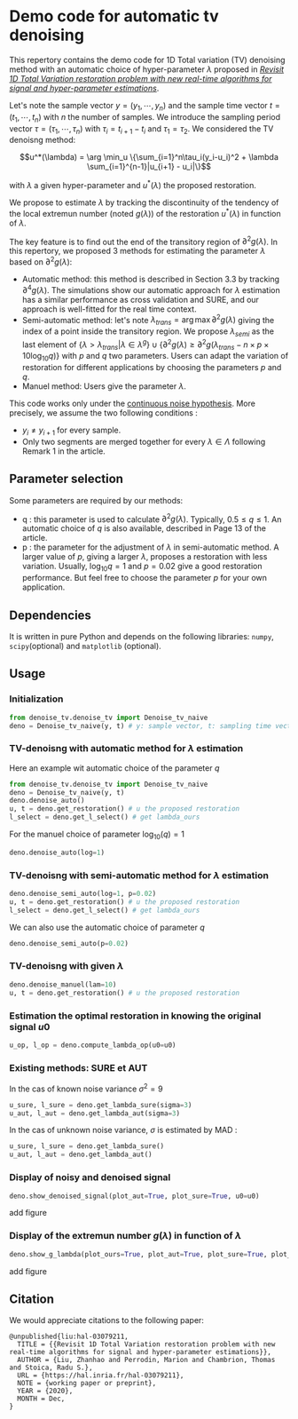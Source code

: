 # Demo code for automatic tv denoising
This repertory contains the demo code for 1D Total variation (TV) denoising method with an automatic choice of hyper-parameter $`\lambda`$ proposed in  *[Revisit 1D Total Variation restoration problem with new real-time algorithms for signal and hyper-parameter estimations](https://hal.inria.fr/hal-03079211)*. 

Let's note the sample vector $`y = (y_1, \cdots, y_n)`$ and the sample time vector $`t = (t_1, \cdots, t_n)`$ with $`n`$ the number of samples. We introduce the sampling period vector $`\tau = (\tau_1, \cdots, \tau_n)`$ with $`\tau_i = t_{i+1}- t_i`$ and $`\tau_1 = \tau_2`$. We considered the TV denoisng method:
```math
u^*(\lambda) = \arg \min_u \{\sum_{i=1}^n\tau_i(y_i-u_i)^2 + \lambda \sum_{i=1}^{n-1}|u_{i+1} - u_i|\}
```
with $`\lambda`$ a given hyper-parameter and $`u^*(\lambda)`$ the proposed restoration.

We propose to estimate $`\lambda`$ by tracking the discontinuity of the tendency of the local extremun number (noted $`g(\lambda)`$) of the restoration $`u^*(\lambda)`$ in function of $`\lambda`$. 

The key feature is to find out the end of the transitory region of $`\partial^2 g(\lambda)`$. In this repertory, we proposed 3 methods for estimating the parameter $`\lambda`$ based on $`\partial^2 g(\lambda)`$:
* Automatic method: this method is described in Section 3.3 by tracking $`\partial^4 g(\lambda)`$. The simulations show our automatic approach for $`\lambda`$ estimation has a similar performance as cross validation and SURE, and our approach is well-fitted for the real time context.
* Semi-automatic method: let's note $`\lambda_{trans} = \arg\max  \partial^2 g(\lambda)`$ giving the index of a point inside the transitory region. We propose $`\lambda_{semi}`$ as the last element of $`\{\lambda > \lambda_{trans} |\lambda\in \lambda^g\} \cup \{\partial^2 g(\lambda) \geq \partial^2 g(\lambda_{trans} - n\times p \times 10\log_{10}q)\}`$ with $`p`$ and $`q`$ two parameters. Users can adapt the variation of restoration for different applications by choosing the parameters $`p`$ and $`q`$.
* Manuel method: Users give the parameter $`\lambda`$.

This code works only under the <ins>continuous noise hypothesis</ins>. More precisely, we assume the two following conditions :
* $`y_i \neq y_{i+1}`$ for every sample.
* Only two segments are merged together for every $`\lambda \in \Lambda`$ following Remark 1 in the article.

## Parameter selection 
Some parameters are required by our methods:
* q : this parameter is used to calculate $`\partial^2 g(\lambda)`$. Typically, $`0.5\leq q\leq 1`$. An automatic choice of $`q`$ is also available, described in Page 13 of the article.
* p : the parameter for the adjustment of $`\lambda`$ in semi-automatic method. A larger value of $`p`$, giving a larger $`\lambda`$, proposes a restoration with less variation. Usually, $`\log_{10} q = 1`$ and  $`p=0.02`$ give a good restoration performance. But feel free to choose the parameter $`p`$ for your own application.

## Dependencies
It is written in pure Python and depends on the following libraries: `numpy`, `scipy`(optional) and `matplotlib` (optional).

 

## Usage
### Initialization 

```python
from denoise_tv.denoise_tv import Denoise_tv_naive
deno = Denoise_tv_naive(y, t) # y: sample vector, t: sampling time vector
```

### TV-denoisng with automatic method for $`\lambda`$ estimation
Here an example wit automatic choice of the parameter $`q`$
```python
from denoise_tv.denoise_tv import Denoise_tv_naive
deno = Denoise_tv_naive(y, t)
deno.denoise_auto()
u, t = deno.get_restoration() # u the proposed restoration
l_select = deno.get_l_select() # get lambda_ours
```

For the manuel choice of parameter $`\log_{10}(q) = 1`$ 
```python
deno.denoise_auto(log=1)
```
### TV-denoisng with semi-automatic method for $`\lambda`$ estimation
```python
deno.denoise_semi_auto(log=1, p=0.02)
u, t = deno.get_restoration() # u the proposed restoration
l_select = deno.get_l_select() # get lambda_ours
```
We can also use the automatic choice of parameter $`q`$
```python
deno.denoise_semi_auto(p=0.02)
```
### TV-denoisng with given $`\lambda`$
```python
deno.denoise_manuel(lam=10)
u, t = deno.get_restoration() # u the proposed restoration
```
### Estimation the optimal restoration in knowing the original signal $`u0`$
```python
u_op, l_op = deno.compute_lambda_op(u0=u0)
```

### Existing methods: SURE et AUT
In the cas of known noise variance $`\sigma^2 = 9`$ 
```python
u_sure, l_sure = deno.get_lambda_sure(sigma=3)
u_aut, l_aut = deno.get_lambda_aut(sigma=3)
```

In the cas of unknown noise variance, $`\sigma`$ is estimated by MAD :
```python
u_sure, l_sure = deno.get_lambda_sure()
u_aut, l_aut = deno.get_lambda_aut()
```

### Display of noisy and denoised signal 
```python
deno.show_denoised_signal(plot_aut=True, plot_sure=True, u0=u0)
```
add figure
    
### Display of the extremun number $`g(\lambda)`$ in function of $`\lambda`$
```python
deno.show_g_lambda(plot_ours=True, plot_aut=True, plot_sure=True, plot_op=True)
```
add figure

## Citation
We would appreciate citations to the following paper:
```
@unpublished{liu:hal-03079211,
  TITLE = {{Revisit 1D Total Variation restoration problem with new real-time algorithms for signal and hyper-parameter estimations}},
  AUTHOR = {Liu, Zhanhao and Perrodin, Marion and Chambrion, Thomas and Stoica, Radu S.},
  URL = {https://hal.inria.fr/hal-03079211},
  NOTE = {working paper or preprint},
  YEAR = {2020},
  MONTH = Dec,
}
```